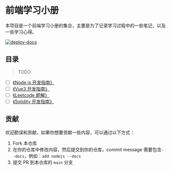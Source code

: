 # 前端学习小册

本项目是一个前端学习小册的集合，主要是为了记录学习过程中的一些笔记，以及一些学习心得。

[![deploy-docs](https://github.com/aaronlamz/open-ebook/actions/workflows/deploy-docs.yml/badge.svg)](https://github.com/aaronlamz/open-ebook/actions/workflows/deploy-docs.yml)

## 目录
> TODO
<!-- 未完成 -->
- [ ] [《Node.js 开发指南》](https://www.ultimate-kernel.fun/open-ebook/nodejs/)
- [ ] [《Vue3 开发指南》](https://www.ultimate-kernel.fun/open-ebook/vue3/)
- [ ] [《Leetcode 题解》](https://www.ultimate-kernel.fun/open-ebook/leetcode/)
- [ ] [《Solidity 开发指南》](https://www.ultimate-kernel.fun/open-ebook/solidity/)

## 贡献
欢迎勘误和贡献，如果你想要贡献一些内容，可以通过以下方式：
1. Fork 本仓库
2. 在你的仓库中修改内容，然后提交到你的仓库，commit message 需要包含`--docs`，例如：`add nodejs --docs`
3. 提交 PR 到本仓库的 `main` 分支
